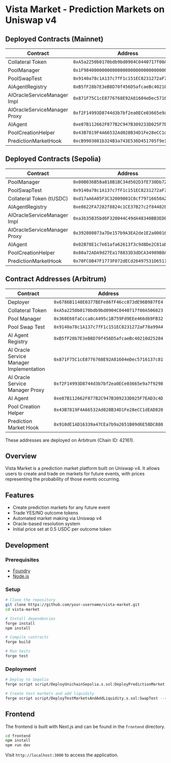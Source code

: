 # Vista Market - Prediction Markets on Uniswap v4

## Deployed Contracts (Mainnet)

| Contract                     | Address                                      |
|------------------------------|----------------------------------------------|
| Collateral Token             | `0xA5a2250b0170bdb9bd0904C0440717f00A506023` |
| PoolManager                  | `0x1F98400000000000000000000000000000000004` |
| PoolSwapTest                 | `0x9140a78c1A137c7fF1c151EC8231272aF78a99A4` |
| AIAgentRegistry              | `0xB5fF28b7E3eB8D70f456D5afcaeBc40210d25284` |
| AIOracleServiceManager Impl  | `0x871F75C1cE8776768E92A81604eDec5716137c81` |
| AIOracleServiceManager Proxy | `0xf2F14993D8744d3b7bf2ea0ECe03665e9a7f9298` |
| AIAgent                      | `0xe87B112662F877B2C947B309233D025F7EAD3c4D` |
| PoolCreationHelper           | `0x43B7819F4A66532Ad028B34D1Fe28eCC1dEAD820` |
| PredictionMarketHook         | `0xcB9903081b324B3a743E536D451705f9e1450880` |

## Deployed Contracts (Sepolia)

| Contract                     | Address                                      |
|------------------------------|----------------------------------------------|
| PoolManager                  | `0x00B036B58a818B1BC34d502D3fE730Db729e62AC` |
| PoolSwapTest                 | `0x9140a78c1A137c7fF1c151EC8231272aF78a99A4` |
| Collateral Token (tUSDC)     | `0xd17aA6A05F3C32009801C8cf79716650A2793907` |
| AIAgentRegistry              | `0xe8622FA7282f8824c1CE37B27c2f844828b5D60e` |
| AIOracleServiceManager Impl  | `0xa3b35B35bd6F320044C49dA48340BB3ED0241e49` |
| AIOracleServiceManager Proxy | `0x392080073a7De157b9A3EA2de1E2a00016273cBA` |
| AIAgent                      | `0x02B78E1c7e61afa62613f3c9d8De2C81ab551637` |
| PoolCreationHelper           | `0x80a72ADA9d27Ea178833D3dDCA34989B8A55435b` |
| PredictionMarketHook         | `0x70FC0B47F1773F072dECd26497531D6511a98880` |

## Contract Addresses (Arbitrum)

| Contract | Address |
|----------|---------|
| Deployer | `0x6786B1148E0377BEFe86fF46cc073dE96B987FE4` |
| Collateral Token | `0xA5a2250b0170bdb9bd0904C0440717f00A506023` |
| Pool Manager | `0x360E68faCcca8cA495c1B759Fd9EEe466db9FB32` |
| Pool Swap Test | `0x9140a78c1A137c7fF1c151EC8231272aF78a99A4` |
| AI Agent Registry | `0xB5fF28b7E3eB8D70f456D5afcaeBc40210d25284` |
| AI Oracle Service Manager Implementation | `0x871F75C1cE8776768E92A81604eDec5716137c81` |
| AI Oracle Service Manager Proxy | `0xf2F14993D8744d3b7bf2ea0ECe03665e9a7f9298` |
| AI Agent | `0xe87B112662F877B2C947B309233D025F7EAD3c4D` |
| Pool Creation Helper | `0x43B7819F4A66532Ad028B34D1Fe28eCC1dEAD820` |
| Prediction Market Hook | `0x910dE1AD16339a47CEa7b9a2651B09d6E58DC880` |

These addresses are deployed on Arbitrum (Chain ID: 42161).

## Overview

Vista Market is a prediction market platform built on Uniswap v4. It allows users to create and trade on markets for future events, with prices representing the probability of those events occurring.

## Features

- Create prediction markets for any future event
- Trade YES/NO outcome tokens
- Automated market making via Uniswap v4
- Oracle-based resolution system
- Initial price set at 0.5 USDC per outcome token

## Development

### Prerequisites

- [Foundry](https://book.getfoundry.sh/getting-started/installation)
- [Node.js](https://nodejs.org/en/download/)

### Setup

```bash
# Clone the repository
git clone https://github.com/your-username/vista-market.git
cd vista-market

# Install dependencies
forge install
npm install

# Compile contracts
forge build

# Run tests
forge test
```

### Deployment

```bash
# Deploy to Sepolia
forge script script/DeployUnichainSepolia.s.sol:DeployPredictionMarket --rpc-url sepolia --broadcast -vvvv

# Create test markets and add liquidity
forge script script/DeployTestMarketsAndAddLiquidity.s.sol:SwapTest --rpc-url sepolia --broadcast -vvvv
```

## Frontend

The frontend is built with Next.js and can be found in the `frontend` directory.

```bash
cd frontend
npm install
npm run dev
```

Visit `http://localhost:3000` to access the application.